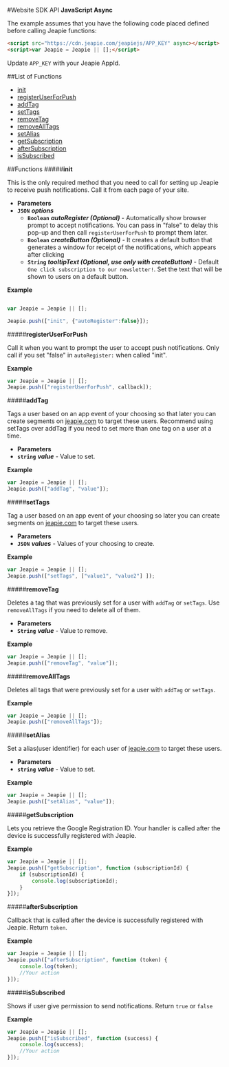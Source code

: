 #Website SDK API
**JavaScript Async**

The example assumes that you have the following code placed defined before calling Jeapie functions:
```HTML
<script src="https://cdn.jeapie.com/jeapiejs/APP_KEY" async></script>
<script>var Jeapie = Jeapie || [];</script>
```
Update `APP_KEY` with your Jeapie AppId.

##List of Functions

* [init](#init)
* [registerUserForPush](#registeruserforpush)
* [addTag](#addtag)
* [setTags](#settags)
* [removeTag](#removetag)
* [removeAllTags](#removealltags)
* [setAlias](#setalias)
* [getSubscription](#getsubscription)
* [afterSubscription](#aftersubscription)
* [isSubscribed](#issubscribed)

##Functions
#####**init**

This is the only required method that you need to call for setting up Jeapie to receive push notifications. Call it from each page of your site.

* **Parameters**
 * **`JSON`** ***options***
   * **`Boolean`** ***autoRegister (Optional)*** - Automatically show browser prompt to accept notifications. You can pass in "false" to delay this pop-up and then call `registerUserForPush` to prompt them later.
   * **`Boolean`** ***createButton (Optional)*** -  It creates a default button that generates a window for receipt of the notifications, which appears after clicking
   * **`String`** ***tooltipText (Optional, use only with createButton)*** - Default `One click subscription to our newsletter!`. Set the text that will be shown to users on a default button.

**Example**
```javascript

var Jeapie = Jeapie || [];

Jeapie.push(["init", {"autoRegister":false}]);
```

#####**registerUserForPush**

Call it when you want to prompt the user to accept push notifications. Only call if you set "false" in `autoRegister:` when called "init".

**Example**
```javascript
var Jeapie = Jeapie || [];
Jeapie.push(["registerUserForPush", callback]);
```

#####**addTag**

Tags a user based on an app event of your choosing so that later you can create segments on [jeapie.com](https://jeapie.com) to target these users. Recommend using setTags over addTag if you need to set more than one tag on a user at a time.

* **Parameters**
 * **`string`** ***value*** - Value to set.

**Example**
```javascript
var Jeapie = Jeapie || [];
Jeapie.push(["addTag", "value"]);
```

#####**setTags**

Tag a user based on an app event of your choosing so later you can create segments on [jeapie.com](https://jeapie.com) to target these users.

* **Parameters**
 * **`JSON`** ***values*** - Values of your choosing to create.

**Example**
```javascript
var Jeapie = Jeapie || [];
Jeapie.push(["setTags", ["value1", "value2"] ]);
```

#####**removeTag**

Deletes a tag that was previously set for a user with `addTag` or `setTags`. Use `removeAllTags` if you need to delete all of them.

* **Parameters**
 * **`String`** ***value*** - Value to remove.

**Example**
```javascript
var Jeapie = Jeapie || [];
Jeapie.push(["removeTag", "value"]);
```

#####**removeAllTags**

Deletes all tags that were previously set for a user with `addTag` or `setTags`.

**Example**
```javascript
var Jeapie = Jeapie || [];
Jeapie.push(["removeAllTags"]);
```

#####**setAlias**

Set a alias(user identifier) for each user of [jeapie.com](https://jeapie.com) to target these users. 

* **Parameters**
 * **`string`** ***value*** - Value to set.

**Example**
```javascript
var Jeapie = Jeapie || [];
Jeapie.push(["setAlias", "value"]);
```

#####**getSubscription**

Lets you retrieve the Google Registration ID. Your handler is called after the device is successfully registered with Jeapie.

**Example**
```javascript
var Jeapie = Jeapie || [];
Jeapie.push(["getSubscription", function (subscriptionId) {
    if (subscriptionId) {
        console.log(subscriptionId);
    }
}]);
```

#####**afterSubscription**

Callback that is called after the device is successfully registered with Jeapie. Return `token`.

**Example**
```javascript
var Jeapie = Jeapie || [];
Jeapie.push(["afterSubscription", function (token) {
    console.log(token);
    //Your action
}]);
```

#####**isSubscribed**

Shows if user give permission to send notifications. Return `true` or `false`

**Example**
```javascript
var Jeapie = Jeapie || [];
Jeapie.push(["isSubscribed", function (success) {
    console.log(success);
    //Your action
}]);
```

